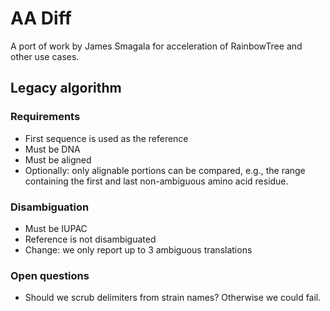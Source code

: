 # AA Diff

A port of work by James Smagala for acceleration of RainbowTree and other use cases.

## Legacy algorithm

### Requirements

- First sequence is used as the reference
- Must be DNA
- Must be aligned
- Optionally: only alignable portions can be compared, e.g., the range containing the first and last non-ambiguous amino acid residue.

### Disambiguation

- Must be IUPAC
- Reference is not disambiguated
- Change: we only report up to 3 ambiguous translations

### Open questions

- Should we scrub delimiters from strain names? Otherwise we could fail.
